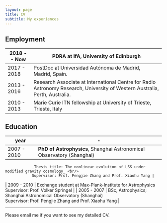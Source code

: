 ```yaml
---
layout: page
title: CV
subtitle: My experiences
---
```


## Employment

| 2018 - - Now | PDRA at IfA, University of Edinburgh |
| ----------- | ----------------------------------------------------------------------------- |
| 2017 - 2018 | PostDoc at Universidad Autónoma de Madrid, Madrid, Spain.  |
| 2013 - 2016 | Research Associate at International Centre for Radio Astronomy Research, University of Western Australia, Perth, Australia. |
| 2010 - 2013 | Marie Curie ITN fellowship at University of Trieste, Trieste, Italy   |


## Education

| year        |                           -                                           |
| ----------- | ------------------------------------------------------------------------------------- |
| 2007 - 2010 | **PhD of Astrophysics**, Shanghai Astronomical Observatory (Shanghai)<br/>
                _Thesis title: The nonlinear evolution of LSS under modified gravity cosmology_ <br/>
                Supervisor: Prof. Pengjie Zhang and Prof. Xiaohu Yang |
| 2009 - 2010 | Exchange student at Max-Plank-Institute for Astrophysics <br/>
                Supervisor: Prof. Volker Springel  |
| 2005 - 2007 | BSc, Astrophysics; Shanghai Astronomical Observatory (Shanghai) <br/>
                Supervisor: Prof. Pengjie Zhang and Prof. Xiaohu Yang |

* * *

Please email me if you want to see my detailed CV.
